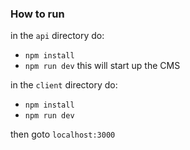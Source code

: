### How to run

in the `api` directory do:
- `npm install`
- `npm run dev`
this will start up the CMS

in the `client` directory do:
- `npm install`
- `npm run dev`

then goto `localhost:3000`